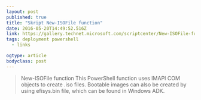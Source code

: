 ```yaml
---
layout: post
published: true
title: "Skript New-ISOFile function"
date: 2016-05-20T14:49:52.516Z
link: https://gallery.technet.microsoft.com/scriptcenter/New-ISOFile-function-a8deeffd
tags: deployment powershell
  - links

ogtype: article
bodyclass: post
---
```


> New-ISOFile function
This PowerShell function uses IMAPI COM objects to create .iso files. Bootable images can also be created by using efisys.bin file, which can be found in Windows ADK.
